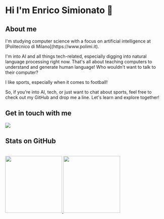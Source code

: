 <h1 align="left">Hi I'm Enrico Simionato 👋</h1>

<h2 align="left">About me</h2>
I'm studying computer science with a focus on artificial intelligence at [Politecnico di Milano](https://www.polimi.it).

I'm into AI and all things tech-related, especially digging into natural language processing right now. That's all about teaching computers to understand and generate human language! Who wouldn't want to talk to their computer?

I like sports, especially when it comes to football!

So, if you're into AI, tech, or just want to chat about sports, feel free to check out my GitHub and drop me a line. Let's learn and explore together!

<h2 align="left">Get in touch with me</h2>
<p align="left">
    <a href="https://www.linkedin.com/in/enrico-simionato-5791b919b"><img src="https://img.shields.io/badge/linkedin-%230177B5?style=flat&logo=linkedin&logoColor=white"/></a>
  </p>

<h2 align="left">Stats on GitHub</h2>
<br/>
<a href="https://github.com/EnricoSimionato">
  <img height="180em" src="https://github-readme-stats.vercel.app/api?username=EnricoSimionato&show_icons=true&theme=dark"/>
  <img height="180em" src="https://github-readme-stats.vercel.app/api/top-langs/?username=EnricoSimionato&show_icons=true&theme=dark&layout=compact"/>
</a>
<br/>
